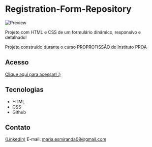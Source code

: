 # Registration-Form-Repository

![Preview](https://github.com/MaduSales/Registration-Form-Repository/assets/166547195/8f252eb8-4b52-459a-a904-18ac9f15344c)

Projeto com HTML e CSS de um formulário dinâmico, responsivo e detalhado!

Projeto construído durante o curso PROPROFISSÃO do Instituto PROA

## Acesso
[Clique aqui para acessar! :)](https://madusales.github.io/Registration-Form-Repository/)


## Tecnologias
- HTML
- CSS
- Github


## Contato
[(LinkedIn)](www.linkedin.com/in/maria-eduarda-de-sales-78a04221b)
E-mail: maria.esmiranda08@gmail.com
